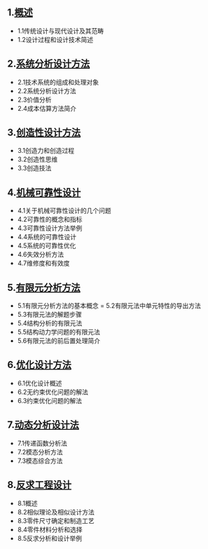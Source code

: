 ## 1.[概述](https://github.com/conanxin/Notes/blob/master/现代机械设计方法/1.md) ##
- 1.1传统设计与现代设计及其范畴
- 1.2设计过程和设计技术简述

## 2.[系统分析设计方法](https://github.com/conanxin/Notes/blob/master/现代机械设计方法/2.md) ##
- 2.1技术系统的组成和处理对象
- 2.2系统分析设计方法
- 2.3价值分析
- 2.4成本估算方法简介

## 3.[创造性设计方法](https://github.com/conanxin/Notes/blob/master/现代机械设计方法/3.md) ##
- 3.1创造力和创造过程
- 3.2创造性思维
- 3.3创造技法

## 4.[机械可靠性设计](https://github.com/conanxin/Notes/blob/master/现代机械设计方法/4.md) ##
- 4.1关于机械可靠性设计的几个问题
- 4.2可靠性的概念和指标
- 4.3可靠性设计方法举例
- 4.4系统的可靠性设计
- 4.5系统的可靠性优化
- 4.6失效分析方法
- 4.7维修度和有效度

## 5.[有限元分析方法](https://github.com/conanxin/Notes/blob/master/现代机械设计方法/5.md) ##
- 5.1有限元分析方法的基本概念
= 5.2有限元法中单元特性的导出方法
- 5.3有限元法的解题步骤
- 5.4结构分析的有限元法
- 5.5结构动力学问题的有限元法
- 5.6有限元法的前后置处理简介

## 6.[优化设计方法](https://github.com/conanxin/Notes/blob/master/现代机械设计方法/6.md) ##
- 6.1优化设计概述
- 6.2无约束优化问题的解法
- 6.3约束优化问题的解法

## 7.[动态分析设计法](https://github.com/conanxin/Notes/blob/master/现代机械设计方法/7.md) ##
- 7.1传递函数分析法
- 7.2模态分析方法
- 7.3模态综合方法

## 8.[反求工程设计](https://github.com/conanxin/Notes/blob/master/现代机械设计方法/8.md) ##
- 8.1概述
- 8.2相似理论及相似设计方法
- 8.3零件尺寸确定和制造工艺
- 8.4零件材料分析和选择
- 8.5反求分析和设计举例 